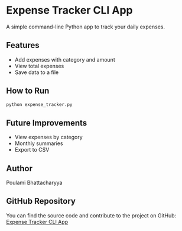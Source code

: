# Expense Tracker CLI App
A simple command-line Python app to track your daily expenses.

## Features
- Add expenses with category and amount
- View total expenses
- Save data to a file

## How to Run
```bash
python expense_tracker.py
```

## Future Improvements
- View expenses by category
- Monthly summaries
- Export to CSV

## Author
Poulami Bhattacharyya

## GitHub Repository
You can find the source code and contribute to the project on GitHub: [Expense Tracker CLI App](https://github.com/poulamicode77/expense_tracker)
